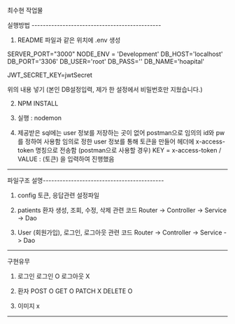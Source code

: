 최수현 작업물

실행방법 ----------------------------------------------
1. README 파일과 같은 위치에 .env 생성

SERVER_PORT="3000"
NODE_ENV = 'Development'
DB_HOST='localhost'
DB_PORT='3306'
DB_USER='root'
DB_PASS=''
DB_NAME='hoapital'

JWT_SECRET_KEY=jwtSecret

위의 내용 넣기 (본인 DB설정입력, 제가 한 설정에서 비밀번호만 지웠습니다.)

2. NPM INSTALL 

3. 실행 : nodemon

4. 제공받은 sql에는 user 정보를 저장하는 곳이 없어 postman으로 임의의 id와 pw를 정하여 사용함
   임의로 정한 user 정보를 통해 토큰을 만들어 헤더에 x-access-token 명칭으로 전송함
   (postman으로 사용할 경우) KEY = x-access-token / VALUE : (토큰) 을 입력하여 진행했음

-------------------------------------------------------

파일구조 설명-------------------------------------------
1. config
토큰, 응답관련 설정파일
2. patients
환자 생성, 조회, 수정, 삭제 관련 코드
Router -> Controller -> Service -> Dao

3. User
(회원가입), 로그인, 로그아웃 관련 코드
Router -> Controller -> Service -> Dao

---------------------------------------------------------

구현유무
1. 로그인
로그인 O
로그아웃 X

2. 환자
POST O
GET O
PATCH X
DELETE O

3. 이미지
x

-----------------------------------------------------------